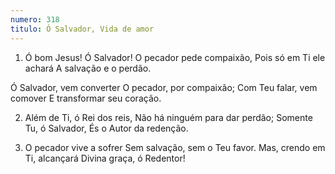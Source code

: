 ```yaml
---
numero: 318
titulo: Ó Salvador, Vida de amor
---
```

1. Ó bom Jesus! Ó Salvador!
O pecador pede compaixão,
Pois só em Ti ele achará
A salvação e o perdão.

Ó Salvador, vem converter
O pecador, por compaixão;
Com Teu falar, vem comover
E transformar seu coração.

2. Além de Ti, ó Rei dos reis,
Não há ninguém para dar perdão;
Somente Tu, ó Salvador,
És o Autor da redenção.

3. O pecador vive a sofrer
Sem salvação, sem o Teu favor.
Mas, crendo em Ti, alcançará
Divina graça, ó Redentor!
